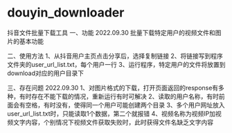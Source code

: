 # douyin_downloader
抖音文件批量下载工具
一、功能
2022.09.30 批量下载特定用户的视频文件和图片的基本功能

二、使用方法
1、从抖音用户主页点击分享后，选择复制链接
2、将链接写到程序文件夹的user_url_list.txt，每个用户一行
3、运行程序，特定用户的文件将放置到download对应的用户目录下

三、存在问题
2022.09.30
1、对图片格式的下载，打开页面返回的response有多种，有时存在不能下载的情况，重新运行有时可解决
2、读取的用户名称，有时前面会有空格，有时没有，使得同一个用户可能创建两个目录
3、多个用户网址放入user_url_list.txt时，只能读取1个数据，第二个就报错
4、视频名称为视频IP加视频文字内容，个别情况下视频文件获取失败时，此时获得文件名缺乏文字内容
